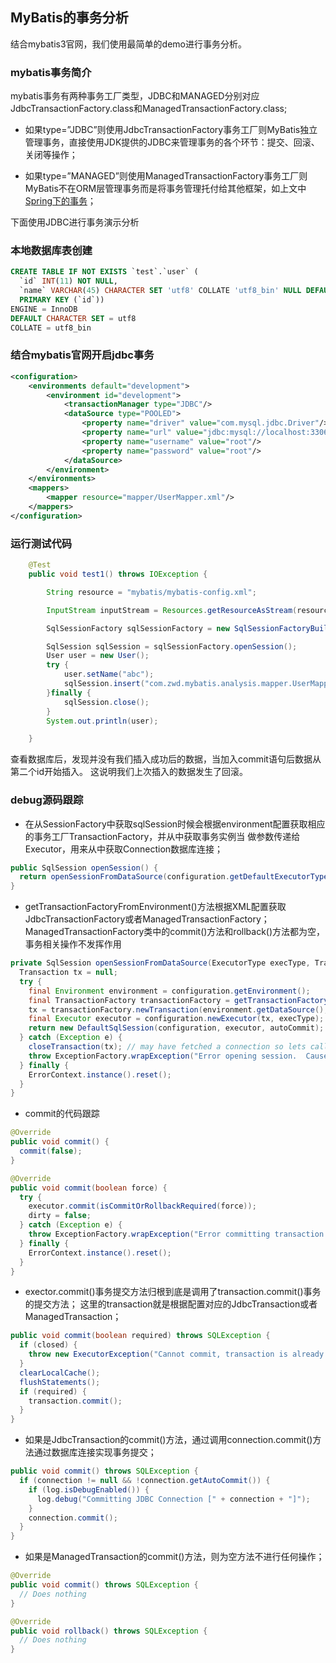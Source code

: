 ## MyBatis的事务分析

结合mybatis3官网，我们使用最简单的demo进行事务分析。

### mybatis事务简介

mybatis事务有两种事务工厂类型，JDBC和MANAGED分别对应JdbcTransactionFactory.class和ManagedTransactionFactory.class;

* 如果type=”JDBC”则使用JdbcTransactionFactory事务工厂则MyBatis独立管理事务，直接使用JDK提供的JDBC来管理事务的各个环节：提交、回滚、关闭等操作；

* 如果type=”MANAGED”则使用ManagedTransactionFactory事务工厂则MyBatis不在ORM层管理事务而是将事务管理托付给其他框架，如上文中[Spring下的事务](../mybatis-transaction-manager/README.md)；

下面使用JDBC进行事务演示分析


### 本地数据库表创建
```sql
CREATE TABLE IF NOT EXISTS `test`.`user` (
  `id` INT(11) NOT NULL,
  `name` VARCHAR(45) CHARACTER SET 'utf8' COLLATE 'utf8_bin' NULL DEFAULT NULL,
  PRIMARY KEY (`id`))
ENGINE = InnoDB
DEFAULT CHARACTER SET = utf8
COLLATE = utf8_bin
```
### 结合mybatis官网开启jdbc事务
```xml
<configuration>
    <environments default="development">
        <environment id="development">
            <transactionManager type="JDBC"/>
            <dataSource type="POOLED">
                <property name="driver" value="com.mysql.jdbc.Driver"/>
                <property name="url" value="jdbc:mysql://localhost:3306/test?useUnicode=true"/>
                <property name="username" value="root"/>
                <property name="password" value="root"/>
            </dataSource>
        </environment>
    </environments>
    <mappers>
        <mapper resource="mapper/UserMapper.xml"/>
    </mappers>
</configuration>
```
### 运行测试代码
```java
    @Test
    public void test1() throws IOException {

        String resource = "mybatis/mybatis-config.xml";

        InputStream inputStream = Resources.getResourceAsStream(resource);

        SqlSessionFactory sqlSessionFactory = new SqlSessionFactoryBuilder().build(inputStream);

        SqlSession sqlSession = sqlSessionFactory.openSession();
        User user = new User();
        try {
            user.setName("abc");
            sqlSession.insert("com.zwd.mybatis.analysis.mapper.UserMapper.insertUser",user);
        }finally {
            sqlSession.close();
        }
        System.out.println(user);

    }
```
查看数据库后，发现并没有我们插入成功后的数据，当加入commit语句后数据从第二个id开始插入。
这说明我们上次插入的数据发生了回滚。

### debug源码跟踪
* 在从SessionFactory中获取sqlSession时候会根据environment配置获取相应的事务工厂TransactionFactory，并从中获取事务实例当
做参数传递给Executor，用来从中获取Connection数据库连接；
```java
public SqlSession openSession() {
  return openSessionFromDataSource(configuration.getDefaultExecutorType(), null, false);
}
```
* getTransactionFactoryFromEnvironment()方法根据XML配置获取JdbcTransactionFactory或者ManagedTransactionFactory；
ManagedTransactionFactory类中的commit()方法和rollback()方法都为空，事务相关操作不发挥作用

```java
private SqlSession openSessionFromDataSource(ExecutorType execType, TransactionIsolationLevel level, boolean autoCommit) {
  Transaction tx = null;
  try {
    final Environment environment = configuration.getEnvironment();
    final TransactionFactory transactionFactory = getTransactionFactoryFromEnvironment(environment);
    tx = transactionFactory.newTransaction(environment.getDataSource(), level, autoCommit);
    final Executor executor = configuration.newExecutor(tx, execType);
    return new DefaultSqlSession(configuration, executor, autoCommit);
  } catch (Exception e) {
    closeTransaction(tx); // may have fetched a connection so lets call close()
    throw ExceptionFactory.wrapException("Error opening session.  Cause: " + e, e);
  } finally {
    ErrorContext.instance().reset();
  }
}

```
* commit的代码跟踪
```java
@Override
public void commit() {
  commit(false);
}

@Override
public void commit(boolean force) {
  try {
    executor.commit(isCommitOrRollbackRequired(force));
    dirty = false;
  } catch (Exception e) {
    throw ExceptionFactory.wrapException("Error committing transaction.  Cause: " + e, e);
  } finally {
    ErrorContext.instance().reset();
  }
}
```
* exector.commit()事务提交方法归根到底是调用了transaction.commit()事务的提交方法；
这里的transaction就是根据配置对应的JdbcTransaction或者ManagedTransaction；
```java
public void commit(boolean required) throws SQLException {
  if (closed) {
    throw new ExecutorException("Cannot commit, transaction is already closed");
  }
  clearLocalCache();
  flushStatements();
  if (required) {
    transaction.commit();
  }
}
```
* 如果是JdbcTransaction的commit()方法，通过调用connection.commit()方法通过数据库连接实现事务提交；
```java
public void commit() throws SQLException {
  if (connection != null && !connection.getAutoCommit()) {
    if (log.isDebugEnabled()) {
      log.debug("Committing JDBC Connection [" + connection + "]");
    }
    connection.commit();
  }
}
```
* 如果是ManagedTransaction的commit()方法，则为空方法不进行任何操作；
```java
@Override
public void commit() throws SQLException {
  // Does nothing
}

@Override
public void rollback() throws SQLException {
  // Does nothing
}
```